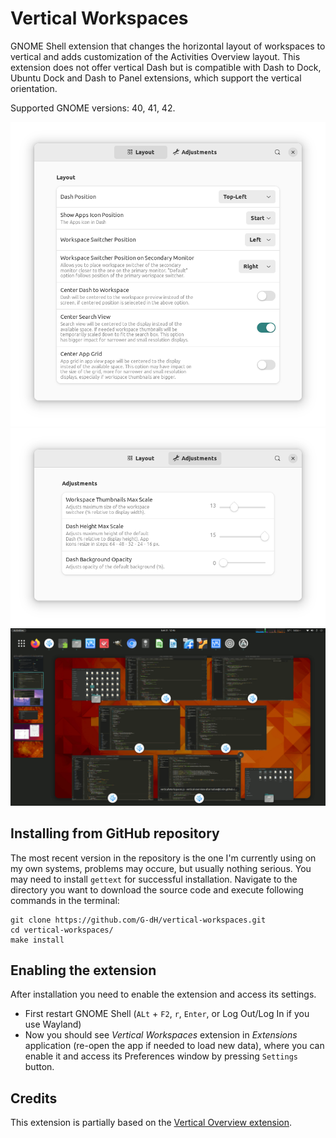 # Vertical Workspaces

GNOME Shell extension that changes the horizontal layout of workspaces to vertical and adds customization of the Activities Overview layout.
This extension does not offer vertical Dash but is compatible with Dash to Dock, Ubuntu Dock and Dash to Panel extensions, which support the vertical orientation.

Supported GNOME versions: 40, 41, 42.

![Settings window](screenshots/screenshot.png)
![Settings window](screenshots/screenshot1.png)
![Various Overview Layouts](screenshots/vertical-workspaces.gif)


## Installing from GitHub repository
The most recent version in the repository is the one I'm currently using on my own systems, problems may occure, but usually nothing serious.
You may need to install `gettext` for successful installation.
Navigate to the directory you want to download the source code and execute following commands in the terminal:

    git clone https://github.com/G-dH/vertical-workspaces.git
    cd vertical-workspaces/
    make install


## Enabling the extension
After installation you need to enable the extension and access its settings.

- First restart GNOME Shell (`ALt` + `F2`, `r`, `Enter`, or Log Out/Log In if you use Wayland)
- Now you should see *Vertical Workspaces* extension in *Extensions* application (re-open the app if needed to load new data), where you can enable it and access its Preferences window by pressing `Settings` button.

## Credits
This extension is partially based on the [Vertical Overview extension](https://github.com/RensAlthuis/vertical-overview).
